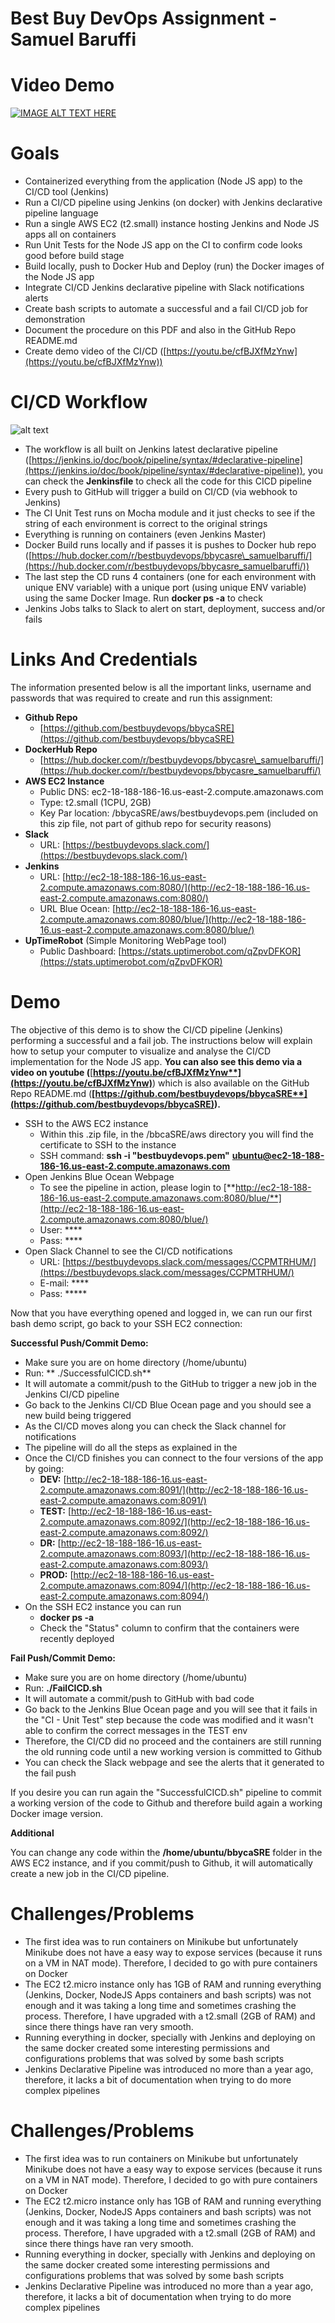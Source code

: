 # **Best Buy DevOps Assignment - Samuel Baruffi**

# **Video Demo**
[![IMAGE ALT TEXT HERE](https://img.youtube.com/vi/cfBJXfMzYnw/0.jpg)](https://www.youtube.com/watch?v=cfBJXfMzYnw)

# **Goals**

- Containerized everything from the application (Node JS app) to the CI/CD tool (Jenkins)
- Run a CI/CD pipeline using Jenkins (on docker) with Jenkins declarative pipeline language
- Run a single AWS EC2 (t2.small) instance hosting Jenkins and Node JS apps all on containers
- Run Unit Tests for the Node JS app on the CI to confirm code looks good before build stage
- Build locally, push to Docker Hub and Deploy (run) the Docker images of the Node JS app
- Integrate CI/CD Jenkins declarative pipeline with Slack notifications alerts
- Create bash scripts to automate a successful and a fail CI/CD job for demonstration
- Document the procedure on this PDF and also in the GitHub Repo README.md
- Create demo video of the CI/CD ([https://youtu.be/cfBJXfMzYnw](https://youtu.be/cfBJXfMzYnw))


# **CI/CD Workflow**

 ![alt text](https://raw.githubusercontent.com/bestbuydevops/bbycaSRE/master/docs/Best%20Buy%20DevOps%20CICD%20Workflow%20-%20Samuel%20Baruffi.jpg)

- The workflow is all built on Jenkins latest declarative pipeline ([https://jenkins.io/doc/book/pipeline/syntax/#declarative-pipeline](https://jenkins.io/doc/book/pipeline/syntax/#declarative-pipeline)), you can check the **Jenkinsfile** to check all the code for this CICD pipeline
- Every push to GitHub will trigger a build on CI/CD (via webhook to Jenkins)
- The CI Unit Test runs on Mocha module and it just checks to see if the string of each environment is correct to the original strings
- Everything is running on containers (even Jenkins Master)
- Docker Build runs locally and if passes it is pushes to Docker hub repo ([https://hub.docker.com/r/bestbuydevops/bbycasre\_samuelbaruffi/](https://hub.docker.com/r/bestbuydevops/bbycasre_samuelbaruffi/))
- The last step the CD runs 4 containers (one for each environment with unique ENV variable) with a unique port (using unique ENV variable) using the same Docker Image. Run **docker ps -a** to check
- Jenkins Jobs talks to Slack to alert on start, deployment, success and/or fails



# **Links And Credentials**

The information presented below is all the important links, username and passwords that was required to create and run this assignment:

- **Github Repo**
  - [https://github.com/bestbuydevops/bbycaSRE](https://github.com/bestbuydevops/bbycaSRE)
- **DockerHub Repo**
  - [https://hub.docker.com/r/bestbuydevops/bbycasre\_samuelbaruffi/](https://hub.docker.com/r/bestbuydevops/bbycasre_samuelbaruffi/)
- **AWS EC2 Instance**
  - Public DNS: ec2-18-188-186-16.us-east-2.compute.amazonaws.com
  - Type: t2.small (1CPU, 2GB)
  - Key Par location: /bbycaSRE/aws/bestbuydevops.pem (included on this zip file, not part of github repo for security reasons)
- **Slack**
  - URL: [https://bestbuydevops.slack.com/](https://bestbuydevops.slack.com/)
- **Jenkins**
  - URL: [http://ec2-18-188-186-16.us-east-2.compute.amazonaws.com:8080/](http://ec2-18-188-186-16.us-east-2.compute.amazonaws.com:8080/)
  - URL Blue Ocean: [http://ec2-18-188-186-16.us-east-2.compute.amazonaws.com:8080/blue/](http://ec2-18-188-186-16.us-east-2.compute.amazonaws.com:8080/blue/)
- **UpTimeRobot** (Simple Monitoring WebPage tool)
  - Public Dashboard: [https://stats.uptimerobot.com/qZpvDFKOR](https://stats.uptimerobot.com/qZpvDFKOR)

# **Demo**

The objective of this demo is to show the CI/CD pipeline (Jenkins) performing a successful and a fail job. The instructions below will explain how to setup your computer to visualize and analyse the CI/CD implementation for the Node JS app. **You can also see this demo via a video on youtube (**[**https://youtu.be/cfBJXfMzYnw**](https://youtu.be/cfBJXfMzYnw)**) which is also available on the GitHub Repo README.md (**[**https://github.com/bestbuydevops/bbycaSRE**](https://github.com/bestbuydevops/bbycaSRE)**).**

- SSH to the AWS EC2 instance
  - Within this .zip file, in the  /bbcaSRE/aws directory you will find the certificate to SSH to the instance
  - SSH command: **ssh -i &quot;bestbuydevops.pem&quot;** [**ubuntu@ec2-18-188-186-16.us-east-2.compute.amazonaws.com**](mailto:ubuntu@ec2-18-188-186-16.us-east-2.compute.amazonaws.com)
- Open Jenkins Blue Ocean Webpage
  - To see the pipeline in action, please login to [**http://ec2-18-188-186-16.us-east-2.compute.amazonaws.com:8080/blue/**](http://ec2-18-188-186-16.us-east-2.compute.amazonaws.com:8080/blue/)
  - User: ****
  - Pass: ****
- Open Slack Channel to see the CI/CD notifications
  - URL: [https://bestbuydevops.slack.com/messages/CCPMTRHUM/](https://bestbuydevops.slack.com/messages/CCPMTRHUM/)
  - E-mail: ****
  - Pass: *****


Now that you have everything opened and logged in, we can run our first bash demo script, go back to your SSH EC2 connection:

**Successful Push/Commit Demo:**

- Make sure you are on home directory (/home/ubuntu)
- Run: ** ./SuccessfulCICD.sh**
- It will automate a commit/push to the GitHub to trigger a new job in the Jenkins CI/CD pipeline
- Go back to the Jenkins CI/CD Blue Ocean page and you should see a new build being triggered
- As the CI/CD moves along you can check the Slack channel for notifications
- The pipeline will do all the steps as explained in the
- Once the CI/CD finishes you can connect to the four versions of the app by going:
  - **DEV:** [http://ec2-18-188-186-16.us-east-2.compute.amazonaws.com:8091/](http://ec2-18-188-186-16.us-east-2.compute.amazonaws.com:8091/)
  - **TEST:** [http://ec2-18-188-186-16.us-east-2.compute.amazonaws.com:8092/](http://ec2-18-188-186-16.us-east-2.compute.amazonaws.com:8092/)
  - **DR:** [http://ec2-18-188-186-16.us-east-2.compute.amazonaws.com:8093/](http://ec2-18-188-186-16.us-east-2.compute.amazonaws.com:8093/)
  - **PROD:** [http://ec2-18-188-186-16.us-east-2.compute.amazonaws.com:8094/](http://ec2-18-188-186-16.us-east-2.compute.amazonaws.com:8094/)
- On the SSH EC2 instance you can run
  - **docker ps -a**
  - Check the &quot;Status&quot; column to confirm that the containers were recently deployed

**Fail Push/Commit Demo:**

- Make sure you are on home directory (/home/ubuntu)
- Run: **./FailCICD.sh**
- It will automate a commit/push to GitHub with bad code
- Go back to the Jenkins Blue Ocean page and you will see that it fails in the &quot;CI - Unit Test&quot; step because the code was modified and it wasn&#39;t able to confirm the correct messages in the TEST env
- Therefore, the CI/CD did no proceed and the containers are still running the old running code until a new working version is committed to Github
- You can check the Slack webpage and see the alerts that it generated to the fail push

If you desire you can run again the &quot;SuccessfulCICD.sh&quot; pipeline to commit a working version of the code to Github and therefore build again a working Docker image version.

**Additional**

You can change any code within the **/home/ubuntu/bbycaSRE** folder in the AWS EC2 instance, and if you commit/push to Github, it will automatically create a new job in the CI/CD pipeline.


# **Challenges/Problems**

- The first idea was to run containers on Minikube but unfortunately Minikube does not have a easy way to expose services (because it runs on a VM in NAT mode). Therefore, I decided to go with pure containers on Docker
- The EC2 t2.micro instance only has 1GB of RAM and running everything (Jenkins, Docker, NodeJS Apps containers and bash scripts) was not enough and it was taking a long time and sometimes crashing the process. Therefore, I have upgraded with a t2.small (2GB of RAM) and since there things have ran very smooth.
- Running everything in docker, specially with Jenkins and deploying on the same docker created some interesting permissions and configurations problems that was solved by some bash scripts
- Jenkins Declarative Pipeline was introduced no more than a year ago, therefore, it lacks a bit of documentation when trying to do more complex pipelines

 # **Challenges/Problems**

- The first idea was to run containers on Minikube but unfortunately Minikube does not have a easy way to expose services (because it runs on a VM in NAT mode). Therefore, I decided to go with pure containers on Docker
- The EC2 t2.micro instance only has 1GB of RAM and running everything (Jenkins, Docker, NodeJS Apps containers and bash scripts) was not enough and it was taking a long time and sometimes crashing the process. Therefore, I have upgraded with a t2.small (2GB of RAM) and since there things have ran very smooth.
- Running everything in docker, specially with Jenkins and deploying on the same docker created some interesting permissions and configurations problems that was solved by some bash scripts
- Jenkins Declarative Pipeline was introduced no more than a year ago, therefore, it lacks a bit of documentation when trying to do more complex pipelines

 
 
 
 
 
